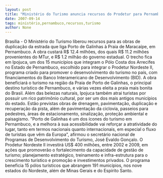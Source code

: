 ```yaml
---
layout: post
title: "Ministério do Turismo anuncia recursos do Prodetur para Pernambuco"
date: 2007-09-14
tags: ministério,pernambuco,recursos,turismo
author: None
---
```

Bras&iacute;lia - O Minist&eacute;rio do Turismo liberou recursos para as obras de duplica&ccedil;&atilde;o da estrada que liga Porto de Galinhas &agrave; Praia de Maraca&iacute;pe, em Pernambuco. 
A obra custar&aacute; R$ 12.4 milh&otilde;es, dos quais R$ 11.2 milh&otilde;es provenientes do MTur, e R$ 1.2 milh&atilde;o do governo estadual. O trecho fica em Ipojuca, um dos 15 munic&iacute;pios que integram o P&oacute;lo Costa dos Arrecifes no Estado de Pernambuco, escolhido para integrar o Prodetur Nordeste II, programa criado para promover o desenvolvimento do turismo no pa&iacute;s, com financiamentos do Banco Interamericano de Desenvolvimento (BID).
A obra beneficiar&aacute; o turismo na regi&atilde;o da Praia de Porto de Galinhas, o principal destino tur&iacute;stico de Pernambuco, e v&aacute;rias vezes eleita a praia mais bonita do Brasil. Al&eacute;m das belezas naturais, Ipojuca tamb&eacute;m atrai turistas por possuir um rico patrim&ocirc;nio cultural, por ser um dos mais antigos munic&iacute;pios do estado. Est&atilde;o previstas obras de drenagem, pavimenta&ccedil;&atilde;o, duplica&ccedil;&atilde;o e recupera&ccedil;&atilde;o da pista, al&eacute;m de pavimenta&ccedil;&atilde;o da ciclovia, passeios para pedestres, &aacute;reas de estacionamento, sinaliza&ccedil;&atilde;o, prote&ccedil;&atilde;o ambiental e paisagismo.
&quot;Porto de Galinhas &eacute; um dos &iacute;cones do turismo em Pernambuco, e a melhora &agrave; sua acessibilidade vai refor&ccedil;ar a atratividade do lugar, tanto em termos nacionais quanto internacionais, em especial o fluxo de turistas que v&ecirc;m da Europa&quot;, afirmou o secret&aacute;rio nacional de Programas de Desenvolvimento do Turismo, Jos&eacute; Evaldo Gon&ccedil;alo.
O Prodetur Nordeste II investir&aacute; US$ 400 milh&otilde;es, entre 2002 e 2009, em a&ccedil;&otilde;es que promover&atilde;o o fortalecimento da capacidade de gest&atilde;o de turismo; planejamento estrat&eacute;gico, treinamento e infra-estrutura para o crescimento tur&iacute;stico e promo&ccedil;&atilde;o e investimentos privados. O programa beneficia 15 p&oacute;los tur&iacute;sticos que abrangem 191 munic&iacute;pios, nos nove estados do Nordeste, al&eacute;m de Minas Gerais e do Esp&iacute;rito Santo. 